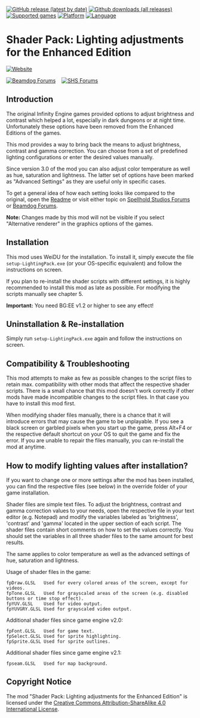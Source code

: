 [![GitHub release (latest by date)](https://img.shields.io/github/v/release/Argent77/A7-LightingPackEE?color=darkred&include_prereleases&label=latest%20release)](https://github.com/Argent77/A7-LightingPackEE/releases/latest)
[![Github downloads (all releases)](https://img.shields.io/github/downloads/Argent77/A7-LightingPackEE/total.svg?color=gold)](https://github.com/Argent77/A7-LightingPackEE/releases)
[![Supported games](https://img.shields.io/static/v1?label=supported%20games&message=BG%3AEE%20%7C%20SoD%20%7C%20BG2%3AEE%20%7C%20EET%20%7C%20IWD%3AEE%20%7C%20PST%3AEE&color=indigo)](https://github.com/Argent77/A7-LightingPackEE)
[![Platform](https://img.shields.io/static/v1?label=platform&message=Windows%20%7C%20macOS%20%7C%20Linux%20%7C%20Project%20Infinity&color=informational)](https://github.com/Argent77/A7-LightingPackEE/releases/latest)
[![Language](https://img.shields.io/static/v1?label=language&message=English%20%7C%20German%20%7C%20Polish&color=limegreen)](https://github.com/Argent77/A7-LightingPackEE)

# Shader Pack: Lighting adjustments for the Enhanced Edition

[![Website](https://img.shields.io/static/v1?label=Website&message=Shader%20Pack&color=ccc7ba&labelColor=eee&style=for-the-badge)](https://argent77.github.io/A7-LightingPackEE/index.html "View Readme")

[![Beamdog Forums](https://img.shields.io/static/v1?label=Discussion&message=Beamdog%20Forums&color=444&labelColor=eee&style=for-the-badge)](https://forums.beamdog.com/discussion/36828 "Beamdog Forums")
&nbsp;&nbsp;
[![SHS Forums](https://img.shields.io/static/v1?label=Discussion&message=SHS%20Forums&color=951514&labelColor=eee&style=for-the-badge)](http://www.shsforums.net/topic/57097-mod-lighting-pack-shader-scripts-for-the-enhanced-edition/ "Spellhold Studios Forums")

## Introduction

The original Infinity Engine games provided options to adjust brightness and contrast which helped a lot, especially in dark dungeons or at night time. Unfortunately these options have been removed from the Enhanced Editions of the games.

This mod provides a way to bring back the means to adjust brightness, contrast and gamma correction. You can choose from a set of predefined lighting configurations or enter the desired values manually.

Since version 3.0 of the mod you can also adjust color temperature as well as hue, saturation and lightness. The latter set of options have been marked as "Advanced Settings" as they are useful only in specific cases.

To get a general idea of how each setting looks like compared to the original, open the [Readme](https://argent77.github.io/A7-LightingPackEE/index.html) or visit either topic on [Spellhold Studios Forums](http://www.shsforums.net/topic/57097-mod-lighting-pack-shader-scripts-for-the-enhanced-edition/) or [Beamdog Forums](https://forums.beamdog.com/discussion/36828).

**Note:** Changes made by this mod will not be visible if you select "Alternative renderer" in the graphics options of the games.


## Installation

This mod uses WeiDU for the installation. To install it, simply execute the file `setup-LightingPack.exe` (or your OS-specific equivalent) and follow the instructions on screen.

If you plan to re-install the shader scripts with different settings, it is highly recommended to install this mod as late as possible. For modifying the scripts manually see chapter 5.

**Important:** You need BG:EE v1.2 or higher to see any effect!


## Uninstallation & Re-installation

Simply run `setup-LightingPack.exe` again and follow the instructions on screen.


## Compatibility & Troubleshooting

This mod attempts to make as few as possible changes to the script files to retain max. compatibility with other mods that affect the respective shader scripts. There is a small chance that this mod doesn't work correctly if other mods have made incompatible changes to the script files. In that case you have to install this mod first.

When modifying shader files manually, there is a chance that it will introduce errors that may cause the game to be unplayable. If you see a black screen or garbled pixels when you start up the game, press Alt+F4 or the respective default shortcut on your OS to quit the game and fix the error. If you are unable to repair the files manually, you can re-install the mod at anytime.


## How to modify lighting values after installation?

If you want to change one or more settings after the mod has been installed, you can find the respective files (see below) in the override folder of your game installation.

Shader files are simple text files. To adjust the brightness, contrast and gamma correction values to your needs, open the respective file in your text editor (e.g. Notepad) and modify the variables labeled as 'brightness', 'contrast' and 'gamma' located in the upper section of each script. The shader files contain short comments on how to set the values correctly. You should set the variables in all three shader files to the same amount for best results.

The same applies to color temperature as well as the advanced settings of hue, saturation and lightness.

Usage of shader files in the game:
```
fpDraw.GLSL   Used for every colored areas of the screen, except for videos.
fpTone.GLSL   Used for grayscaled areas of the screen (e.g. disabled buttons or time stop effect).
fpYUV.GLSL    Used for video output.
fpYUVGRY.GLSL Used for grayscaled video output.
```

Additional shader files since game engine v2.0:
```
fpFont.GLSL   Used for game text.
fpSelect.GLSL Used for sprite highlighting.
fpSprite.GLSL Used for sprite outlines.
```

Additional shader files since game engine v2.1:
```
fpseam.GLSL   Used for map background.
```


## Copyright Notice

The mod "Shader Pack: Lighting adjustments for the Enhanced Edition" is licensed under the [Creative Commons Attribution-ShareAlike 4.0 International License](http://creativecommons.org/licenses/by-sa/4.0/).
